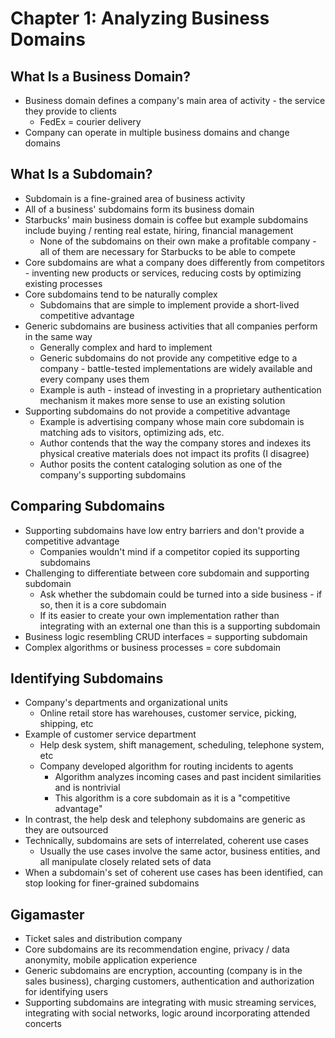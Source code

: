 # Chapter 1: Analyzing Business Domains

## What Is a Business Domain?

* Business domain defines a company's main area of activity - the service they provide to clients
  * FedEx = courier delivery
* Company can operate in multiple business domains and change domains

## What Is a Subdomain?

* Subdomain is a fine-grained area of business activity
* All of a business' subdomains form its business domain
* Starbucks' main business domain is coffee but example subdomains include buying / renting real estate, hiring, financial management
  * None of the subdomains on their own make a profitable company - all of them are necessary for Starbucks to be able to compete
* Core subdomains are what a company does differently from competitors - inventing new products or services, reducing costs by optimizing existing processes
* Core subdomains tend to be naturally complex
  * Subdomains that are simple to implement provide a short-lived competitive advantage
* Generic subdomains are business activities that all companies perform in the same way
  * Generally complex and hard to implement
  * Generic subdomains do not provide any competitive edge to a company - battle-tested implementations are widely available and every company uses them
  * Example is auth - instead of investing in a proprietary authentication mechanism it makes more sense to use an existing solution
* Supporting subdomains do not provide a competitive advantage
  * Example is advertising company whose main core subdomain is matching ads to visitors, optimizing ads, etc.
  * Author contends that the way the company stores and indexes its physical creative materials does not impact its profits (I disagree)
  * Author posits the content cataloging solution as one of the company's supporting subdomains

## Comparing Subdomains

* Supporting subdomains have low entry barriers and don't provide a competitive advantage
  * Companies wouldn't mind if a competitor copied its supporting subdomains
* Challenging to differentiate between core subdomain and supporting subdomain
  * Ask whether the subdomain could be turned into a side business - if so, then it is a core subdomain
  * If its easier to create your own implementation rather than integrating with an external one than this is a supporting subdomain
* Business logic resembling CRUD interfaces = supporting subdomain
* Complex algorithms or business processes = core subdomain

## Identifying Subdomains

* Company's departments and organizational units
  * Online retail store has warehouses, customer service, picking, shipping, etc
* Example of customer service department
  * Help desk system, shift management, scheduling, telephone system, etc
  * Company developed algorithm for routing incidents to agents
    * Algorithm analyzes incoming cases and past incident similarities and is nontrivial
    * This algorithm is a core subdomain as it is a "competitive advantage"
* In contrast, the help desk and telephony subdomains are generic as they are outsourced
* Technically, subdomains are sets of interrelated, coherent use cases
  * Usually the use cases involve the same actor, business entities, and all manipulate closely related sets of data
* When a subdomain's set of coherent use cases has been identified, can stop looking for finer-grained subdomains

## Gigamaster

* Ticket sales and distribution company
* Core subdomains are its recommendation engine, privacy / data anonymity, mobile application experience
* Generic subdomains are encryption, accounting (company is in the sales business), charging customers, authentication and authorization for identifying users
* Supporting subdomains are integrating with music streaming services, integrating with social networks, logic around incorporating attended concerts
